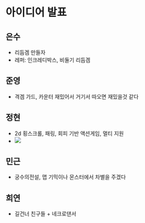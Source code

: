 # 아이디어 발표
## 은수
- 리듬겜 만들자
- 레퍼: 인크레디박스, 비둘기 리듬겜
## 준영
- 격겜 가드, 카운터 재밌어서 거기서 따오면 재밌을것 같다
## 정현
- 2d 횡스크롤, 패링, 회피 기반 액션게임, 멀티 지원
- ![](https://youtu.be/YvPc-GOVSkQ)
## 민근
- 궁수의전설, 맵 기믹이나 몬스터에서 차별을 주겠다
## 희연
- 길건너 친구들 + 네크로댄서